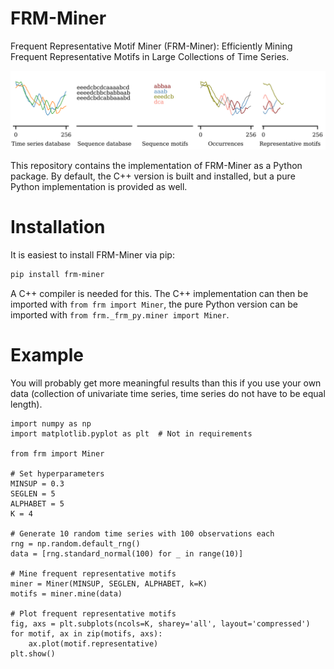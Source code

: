 # FRM-Miner #

Frequent Representative Motif Miner (FRM-Miner): Efficiently Mining Frequent Representative Motifs in Large Collections of Time Series.

![Pipeline of FRM-Miner: A time series database is discretised into a sequence database using SAX. Non-overlapping frequent sequential patterns without gaps are mined, after which their occurrences are mapped back to the time series. The occurrences are then used to construct frequent representative motifs.](pipeline.png)

This repository contains the implementation of FRM-Miner as a Python package. By default, the C++ version is built and installed, but a pure Python implementation is provided as well.

# Installation

It is easiest to install FRM-Miner via pip:

```bash
pip install frm-miner
```

A C++ compiler is needed for this.
The C++ implementation can then be imported with `from frm import Miner`, the pure Python version can be imported with `from frm._frm_py.miner import Miner`.

# Example
You will probably get more meaningful results than this if you use your own data (collection of univariate time series, time series do not have to be equal length).
```
import numpy as np
import matplotlib.pyplot as plt  # Not in requirements

from frm import Miner

# Set hyperparameters
MINSUP = 0.3
SEGLEN = 5
ALPHABET = 5
K = 4

# Generate 10 random time series with 100 observations each
rng = np.random.default_rng()
data = [rng.standard_normal(100) for _ in range(10)]

# Mine frequent representative motifs
miner = Miner(MINSUP, SEGLEN, ALPHABET, k=K)
motifs = miner.mine(data)

# Plot frequent representative motifs
fig, axs = plt.subplots(ncols=K, sharey='all', layout='compressed')
for motif, ax in zip(motifs, axs):
    ax.plot(motif.representative)
plt.show()
```

